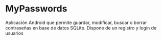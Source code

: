 # MyPasswords
Aplicación Android que permite guardar, modificar, buscar o borrar contraseñas en base de datos SQLite.
Dispone de un registro y login de usuarios

